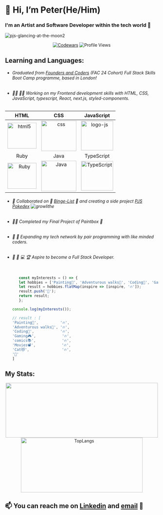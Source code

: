 # <h1> 👋 Hi, I’m Peter(He/Him) 
### I'm an Artist and Software Developer within the tech world :star_struck: 
  
  
![pjs-glancing-at-the-moon2](https://user-images.githubusercontent.com/45575016/150718219-b10a5248-10ed-4254-bdcb-6fe1d008f2fa.jpg)
  
  <div align="center">
    
  [![Codewars](https://www.codewars.com/users/PJSalter/badges/micro)](https://www.codewars.com/users/PJSalter)  ![Profile Views](https://komarev.com/ghpvc/?username=PJSalter&color=blueviolet&style=plastic)
    
  </div>
  
## Learning and Languages:
  
  - ###### Graduated from [Founders and Coders](https://www.foundersandcoders.com/) (FAC 24 Cohort) Full Stack Skills Boot Camp programme, based in London!
  
  - ###### 🧑‍🎓 🧑‍💻 Working on my Frontend development skills with HTML, CSS, JavaScript, typescript, React, next.js, styled-components.
  
  
 <div align="center">
   
 | HTML | CSS | JavaScript |
 | :-------: | :-------: | :-------: |
 | <img src="https://user-images.githubusercontent.com/45575016/151708924-afc4389a-50ae-402a-8819-3e217c06aac6.png" alt="html5" width="95" height="85"> | <img src="https://user-images.githubusercontent.com/45575016/151708962-5b318974-1158-4c5f-a5b4-3b7f0e685252.png" alt="css"  width="115" height="100"> | <img src="https://user-images.githubusercontent.com/45575016/151711356-90b786ee-0d46-41de-9f92-193356e24728.png" alt="logo-js" width="105" height="97"> |
 | Ruby | Java | TypeScript |
 | <img src="https://user-images.githubusercontent.com/45575016/193135020-7032dfd0-c047-400e-b2f3-9eec4e63b7cb.png" alt="Ruby" width="95" height="85"> | <img src="https://user-images.githubusercontent.com/45575016/193135760-ba84fd0b-62cd-4a28-bb16-1f04883b6293.png" alt="Java"  width="115" height="100"> | <img src="https://user-images.githubusercontent.com/45575016/193136108-3d56acbd-c527-43fe-95ae-f947f895bb91.png" alt="TypeScript" width="105" height="97"> |

   </div>
  
- ###### 🧪  Collaborated on 🥤 [Binge-List](https://github.com/AsmahanM/FAC-To-Do-Project) 🍿 and creating a side project [PJS Pokedex](https://github.com/PJSalter/pjs-pokedex-gaming-api) ![growlithe](https://user-images.githubusercontent.com/45575016/156458499-896aeb2e-b2b3-480d-8802-31336fc99f00.gif) 
  
- ###### 🧑‍🎨 Completed my Final Project of Paintbox :art:
  
- ###### 🤝 👀 Expanding my tech network by pair programming with like minded coders.
  
- ###### 🧭 🌈 💻 🏆 Aspire to become a Full Stack Developer.
  
  
  ```js
  
     const myInterests = () => {
     let hobbies = ['Painting🎨', 'Adventurous walks🥾', 'Coding🧩', 'Gaming🎮', 'comics📚', 'Movies📽️', 'Cat😻'];
     let result = hobbies.flatMap(inspire => [inspire, '🔥']);
     result.push('🐝');
     return result;
     };
  
  console.log(myInterests());
  
  // result : [
  'Painting🎨',          '🔥',
  'Adventurous walks🥾', '🔥',
  'Coding🧩',            '🔥',
  'Gaming🎮',            '🔥',
  'comics📚',            '🔥',
  'Movies📽️',            '🔥',
  'Cat😻',               '🔥',
  '🐝'
  ]
  
  ```
  
<h2>My Stats:</h2>
<p align="center">
<img height="180em" src="https://github-readme-stats.vercel.app/api?username=PJSalter&show_icons=true&hide_border=true&&count_private=true&include_all_commits=true&theme=merko&hide=stars,contribs" width="500" />
  <img height="180em" src="https://github-readme-stats.vercel.app/api/top-langs/?username=PJSalter&theme=merko&layout=compact" alt="TopLangs" width="400" />
  </p>
  
## 📫 You can reach me on [Linkedin](https://www.linkedin.com/in/peter-salter-627769106/) and [email](mailto:psalter88@googlemail.com) 📧


<!---
PJSalter/PJSalter is a ✨ special ✨ repository because its `README.md` (this file) appears on your GitHub profile.
You can click the Preview link to take a look at your changes.
--->
